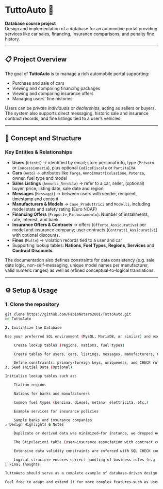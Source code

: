 # TuttoAuto 🚗

**Database course project**  
Design and implementation of a database for an automotive portal providing services like car sales, financing, insurance comparisons, and penalty fine history.

---

## 📋 Project Overview

The goal of **TuttoAuto** is to manage a rich automobile portal supporting:

- Purchase and sale of cars
- Viewing and comparing financing packages
- Viewing and comparing insurance offers
- Managing users’ fine histories

Users can be *private individuals* or *dealerships*, acting as sellers or buyers. The system also supports direct messaging, historic sale and insurance contract records, and fine listings tied to a user’s vehicles.

---

## 🧠 Concept and Structure

### Key Entities & Relationships

- **Users** (`Utenti`) -> identified by email; store personal info, type (`Privato` or `Concessionaria`), plus optional `CodiceFiscale` or `PartitaIVA`
- **Cars** (`Auto`) -> attributes like `Targa`, `AnnoImmatricolazione`, `Potenza`, owner, fuel type and model
- **Sales Listings** (`Annunci_Vendita`) -> refer to a car, seller, (optional) buyer, price, listing date, sale date and region
- **Messages** (`Messaggi`) -> between users with sender, recipient, timestamp and content
- **Manufacturers & Models** -> `Case_Produttrici` and `Modelli`, including model stats and safety rating (Euro NCAP)
- **Financing Offers** (`Proposte_Finanziamento`): Number of installments, rate, interest, and bank.
- **Insurance Offers & Contracts** -> offers (`Offerte_Assicurative`) per model and insurance company; user contracts (`Contratti_Assicurativi`) with optional discounts.
- **Fines** (`Multe`) -> violation records tied to a user and car
- Supporting lookup tables: **Nations**, **Fuel Types**, **Regions**, **Services** and **Contract Discounts**.

The documentation also defines constraints for data consistency (e.g. sale date logic, non-self-messaging, unique model names per manufacturer, valid numeric ranges) as well as refined conceptual-to-logical translations.

---

## ⚙️ Setup & Usage

### 1. Clone the repository

```bash
git clone https://github.com/FabioNotaro2001/TuttoAuto.git
cd TuttoAuto

2. Initialize the Database

Use your preferred SQL environment (MySQL, MariaDB, or similar) and execute the provided DDL script (e.g. schema.sql) to:

    Create lookup tables (regions, nations, fuel types)

    Create tables for users, cars, listings, messages, manufacturers, models, financing, insurance offers & contracts, fines

    Define constraints: primary/foreign keys, uniqueness, and CHECK rules (e.g. Prezzo > 0, VotoEuroNCAP BETWEEN 0 AND 5, valid email format)
3. Seed Initial Data (Optional)

Initialize lookup tables such as:

    Italian regions

    Nations for banks and manufacturers

    Common fuel types (benzina, diesel, metano, elettricità, etc.)

    Example services for insurance policies

    Sample banks and insurance companies
⚠️ Design Highlights & Notes

    Duplicate or derived data was minimized—for instance, we dropped AdattaNeopatentati redundancies (since it can be inferred from Potenza).

    The Stipulazioni table (user–insurance association with contract count) is preserved to efficiently compute discounts.

    Extensive data validity constraints are enforced with SQL CHECK constraints.

    Logical structure ensures correct handling of business rules (e.g. a user cannot insure the same car with overlapping contract dates).
🎯 Final Thoughts

TuttoAuto should serve as a complete example of database-driven design for a multifaceted web application, covering entity modeling, relational integrity, business logic implementation, and operational queries.

Feel free to adapt and extend it for more complex features—such as user dashboards, automated discount computation or interactive search filters.
